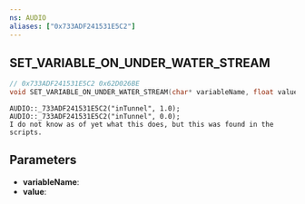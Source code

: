 ```yaml
---
ns: AUDIO
aliases: ["0x733ADF241531E5C2"]
---
```

## SET_VARIABLE_ON_UNDER_WATER_STREAM

```c
// 0x733ADF241531E5C2 0x62D026BE
void SET_VARIABLE_ON_UNDER_WATER_STREAM(char* variableName, float value);
```

```
AUDIO::_733ADF241531E5C2("inTunnel", 1.0);  
AUDIO::_733ADF241531E5C2("inTunnel", 0.0);  
I do not know as of yet what this does, but this was found in the scripts.  
```

## Parameters
* **variableName**:
* **value**:

